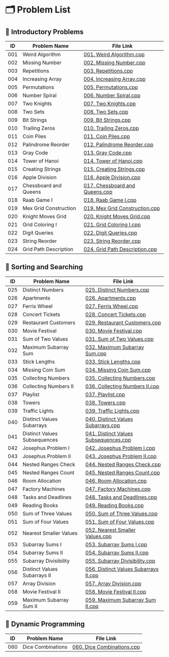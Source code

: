 # 🗂️ Problem List

## 🔹 Introductory Problems

| ID  | Problem Name | File Link |
|-----|--------------|-----------|
| 001 |  Weird Algorithm | [001. Weird Algorithm.cpp](Introductory%20Problems/001.%20Weird%20Algorithm.cpp) |
| 002 |  Missing Number | [002. Missing Number.cpp](Introductory%20Problems/002.%20Missing%20Number.cpp) |
| 003 |  Repetitions | [003. Repetitions.cpp](Introductory%20Problems/003.%20Repetitions.cpp) |
| 004 |  Increasing Array | [004. Increasing Array.cpp](Introductory%20Problems/004.%20Increasing%20Array.cpp) |
| 005 |  Permutations | [005. Permutations.cpp](Introductory%20Problems/005.%20Permutations.cpp) |
| 006 |  Number Spiral | [006. Number Spiral.cpp](Introductory%20Problems/006.%20Number%20Spiral.cpp) |
| 007 |  Two Knights | [007. Two Knights.cpp](Introductory%20Problems/007.%20Two%20Knights.cpp) |
| 008 |  Two Sets | [008. Two Sets.cpp](Introductory%20Problems/008.%20Two%20Sets.cpp) |
| 009 |  Bit Strings | [009. Bit Strings.cpp](Introductory%20Problems/009.%20Bit%20Strings.cpp) |
| 010 |  Trailing Zeros | [010. Trailing Zeros.cpp](Introductory%20Problems/010.%20Trailing%20Zeros.cpp) |
| 011 |  Coin Piles | [011. Coin Piles.cpp](Introductory%20Problems/011.%20Coin%20Piles.cpp) |
| 012 |  Palindrome Reorder | [012. Palindrome Reorder.cpp](Introductory%20Problems/012.%20Palindrome%20Reorder.cpp) |
| 013 |  Gray Code | [013. Gray Code.cpp](Introductory%20Problems/013.%20Gray%20Code.cpp) |
| 014 |  Tower of Hanoi | [014. Tower of Hanoi.cpp](Introductory%20Problems/014.%20Tower%20of%20Hanoi.cpp) |
| 015 |  Creating Strings | [015. Creating Strings.cpp](Introductory%20Problems/015.%20Creating%20Strings.cpp) |
| 016 |  Apple Division | [016. Apple Division.cpp](Introductory%20Problems/016.%20Apple%20Division.cpp) |
| 017 |  Chessboard and Queens | [017. Chessboard and Queens.cpp](Introductory%20Problems/017.%20Chessboard%20and%20Queens.cpp) |
| 018 |  Raab Game I | [018. Raab Game I.cpp](Introductory%20Problems/018.%20Raab%20Game%20I.cpp) |
| 019 |  Mex Grid Construction | [019. Mex Grid Construction.cpp](Introductory%20Problems/019.%20Mex%20Grid%20Construction.cpp) |
| 020 |  Knight Moves Grid | [020. Knight Moves Grid.cpp](Introductory%20Problems/020.%20Knight%20Moves%20Grid.cpp) |
| 021 |  Grid Coloring I | [021. Grid Coloring I.cpp](Introductory%20Problems/021.%20Grid%20Coloring%20I.cpp) |
| 022 |  Digit Queries | [022. Digit Queries.cpp](Introductory%20Problems/022.%20Digit%20Queries.cpp) |
| 023 |  String Reorder | [023. String Reorder.cpp](Introductory%20Problems/023.%20String%20Reorder.cpp) |
| 024 |  Grid Path Description | [024. Grid Path Description.cpp](Introductory%20Problems/024.%20Grid%20Path%20Description.cpp) |

## 🔹 Sorting and Searching

| ID  | Problem Name | File Link |
|-----|--------------|-----------|
| 025 |  Distinct Numbers | [025. Distinct Numbers.cpp](Sorting%20and%20Searching/025.%20Distinct%20Numbers.cpp) |
| 026 |  Apartments | [026. Apartments.cpp](Sorting%20and%20Searching/026.%20Apartments.cpp) |
| 027 |  Ferris Wheel | [027. Ferris Wheel.cpp](Sorting%20and%20Searching/027.%20Ferris%20Wheel.cpp) |
| 028 |  Concert Tickets | [028. Concert Tickets.cpp](Sorting%20and%20Searching/028.%20Concert%20Tickets.cpp) |
| 029 |  Restaurant Customers | [029. Restaurant Customers.cpp](Sorting%20and%20Searching/029.%20Restaurant%20Customers.cpp) |
| 030 |  Movie Festival | [030. Movie Festival.cpp](Sorting%20and%20Searching/030.%20Movie%20Festival.cpp) |
| 031 |  Sum of Two Values | [031. Sum of Two Values.cpp](Sorting%20and%20Searching/031.%20Sum%20of%20Two%20Values.cpp) |
| 032 |  Maximum Subarray Sum | [032. Maximum Subarray Sum.cpp](Sorting%20and%20Searching/032.%20Maximum%20Subarray%20Sum.cpp) |
| 033 |  Stick Lengths | [033. Stick Lengths.cpp](Sorting%20and%20Searching/033.%20Stick%20Lengths.cpp) |
| 034 |  Missing Coin Sum | [034. Missing Coin Sum.cpp](Sorting%20and%20Searching/034.%20Missing%20Coin%20Sum.cpp) |
| 035 |  Collecting Numbers | [035. Collecting Numbers.cpp](Sorting%20and%20Searching/035.%20Collecting%20Numbers.cpp) |
| 036 |  Collecting Numbers II | [036. Collecting Numbers II.cpp](Sorting%20and%20Searching/036.%20Collecting%20Numbers%20II.cpp) |
| 037 |  Playlist | [037. Playlist.cpp](Sorting%20and%20Searching/037.%20Playlist.cpp) |
| 038 |  Towers | [038. Towers.cpp](Sorting%20and%20Searching/038.%20Towers.cpp) |
| 039 |  Traffic Lights | [039. Traffic Lights.cpp](Sorting%20and%20Searching/039.%20Traffic%20Lights.cpp) |
| 040 |  Distinct Values Subarrays | [040. Distinct Values Subarrays.cpp](Sorting%20and%20Searching/040.%20Distinct%20Values%20Subarrays.cpp) |
| 041 |  Distinct Values Subsequences | [041. Distinct Values Subsequences.cpp](Sorting%20and%20Searching/041.%20Distinct%20Values%20Subsequences.cpp) |
| 042 |  Josephus Problem I | [042. Josephus Problem I.cpp](Sorting%20and%20Searching/042.%20Josephus%20Problem%20I.cpp) |
| 043 |  Josephus Problem II | [043. Josephus Problem II.cpp](Sorting%20and%20Searching/043.%20Josephus%20Problem%20II.cpp) |
| 044 |  Nested Ranges Check | [044. Nested Ranges Check.cpp](Sorting%20and%20Searching/044.%20Nested%20Ranges%20Check.cpp) |
| 045 |  Nested Ranges Count | [045. Nested Ranges Count.cpp](Sorting%20and%20Searching/045.%20Nested%20Ranges%20Count.cpp) |
| 046 |  Room Allocation | [046. Room Allocation.cpp](Sorting%20and%20Searching/046.%20Room%20Allocation.cpp) |
| 047 |  Factory Machines | [047. Factory Machines.cpp](Sorting%20and%20Searching/047.%20Factory%20Machines.cpp) |
| 048 |  Tasks and Deadlines | [048. Tasks and Deadlines.cpp](Sorting%20and%20Searching/048.%20Tasks%20and%20Deadlines.cpp) |
| 049 |  Reading Books | [049. Reading Books.cpp](Sorting%20and%20Searching/049.%20Reading%20Books.cpp) |
| 050 |  Sum of Three Values | [050. Sum of Three Values.cpp](Sorting%20and%20Searching/050.%20Sum%20of%20Three%20Values.cpp) |
| 051 |  Sum of Four Values | [051. Sum of Four Values.cpp](Sorting%20and%20Searching/051.%20Sum%20of%20Four%20Values.cpp) |
| 052 |  Nearest Smaller Values | [052. Nearest Smaller Values.cpp](Sorting%20and%20Searching/052.%20Nearest%20Smaller%20Values.cpp) |
| 053 |  Subarray Sums I | [053. Subarray Sums I.cpp](Sorting%20and%20Searching/053.%20Subarray%20Sums%20I.cpp) |
| 054 |  Subarray Sums II | [054. Subarray Sums II.cpp](Sorting%20and%20Searching/054.%20Subarray%20Sums%20II.cpp) |
| 055 |  Subarray Divisibility | [055. Subarray Divisibility.cpp](Sorting%20and%20Searching/055.%20Subarray%20Divisibility.cpp) |
| 056 |  Distinct Values Subarrays II | [056. Distinct Values Subarrays II.cpp](Sorting%20and%20Searching/056.%20Distinct%20Values%20Subarrays%20II.cpp) |
| 057 |  Array Division | [057. Array Division.cpp](Sorting%20and%20Searching/057.%20Array%20Division.cpp) |
| 058 |  Movie Festival II | [058. Movie Festival II.cpp](Sorting%20and%20Searching/058.%20Movie%20Festival%20II.cpp) |
| 059 |  Maximum Subarray Sum II | [059. Maximum Subarray Sum II.cpp](Sorting%20and%20Searching/059.%20Maximum%20Subarray%20Sum%20II.cpp) |

## 🔹 Dynamic Programming

| ID  | Problem Name | File Link |
|-----|--------------|-----------|
| 060 |  Dice Combinations | [060. Dice Combinations.cpp](Dynamic%20Programming/060.%20Dice%20Combinations.cpp) |